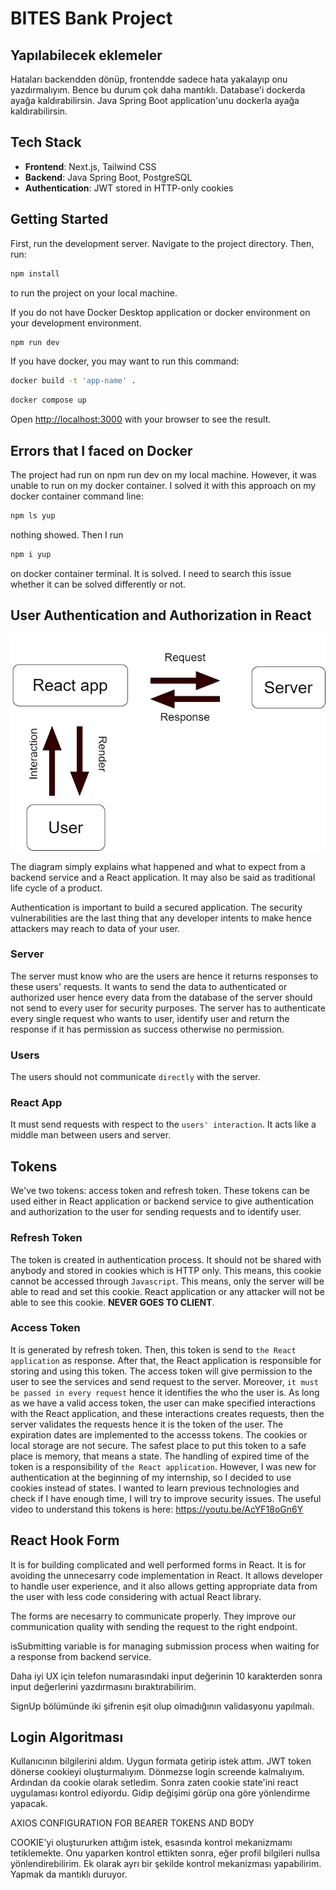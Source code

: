 # BITES Bank Project

## Yapılabilecek eklemeler
Hataları backendden dönüp, frontendde sadece hata yakalayıp onu yazdırmalıyım. Bence bu durum çok daha mantıklı.
Database'i dockerda ayağa kaldırabilirsin.
Java Spring Boot application'unu dockerla ayağa kaldırabilirsin.

## Tech Stack

- **Frontend**: Next.js, Tailwind CSS
- **Backend**: Java Spring Boot, PostgreSQL
- **Authentication**: JWT stored in HTTP-only cookies

## Getting Started

First, run the development server.
Navigate to the project directory.
Then, run:
```bash
npm install
```
to run the project on your local machine.

If you do not have Docker Desktop application or docker environment on your development environment.

```bash
npm run dev
```


If you have docker, you may want to run this command:
```bash
docker build -t 'app-name' .
```

```bash
docker compose up
```

Open [http://localhost:3000](http://localhost:3000) with your browser to see the result.


## Errors that I faced on Docker
The project had run on npm run dev on my local machine. However, it was unable to run on my docker
container. 
I solved it with this approach on my docker container command line:

```bash
npm ls yup
```

nothing showed. Then I run

```bash
npm i yup
```
on docker container terminal. It is solved. I need to search this issue whether it can be solved
differently or not.

## User Authentication and Authorization in React

![alt text](readme_images/react_auth_diagram.png)

The diagram simply explains what happened and what to expect from a backend service and a React application. It may also be said as traditional life cycle of a product.

Authentication is important to build a secured application. The security vulnerabilities are the last thing that any developer intents to make hence attackers may reach to data of your user. 

### Server
The server must know who are the users are hence it returns responses to these users' requests. It wants to send the data to authenticated or authorized user hence every data from the database of the server should not send to every user for security purposes.
The server has to authenticate every single request who wants to user, identify user and return the response if it has permission as success otherwise no permission.

### Users
The users should not communicate `directly` with the server.

### React App
It must send requests with respect to the `users' interaction`. It acts like a middle man between users and server.

## Tokens
We've two tokens: access token and refresh token. These tokens can be used either in React application or backend service to give authentication and authorization to the user for sending requests and to identify user.

### Refresh Token
The token is created in authentication process. It should not be shared with anybody and stored in cookies which is HTTP only. This means, this cookie cannot be accessed through `Javascript`. This means, only the server will be able to read and set this cookie. React application or any attacker will not be able to see this cookie. **NEVER GOES TO CLIENT**.

### Access Token
It is generated by refresh token. Then, this token is send to `the React application` as response. After that, the React application is responsible for storing and using this token. The access token will give permission to the user to see the services and send request to the server. Moreover, `it must be passed in every request` hence it identifies the who the user is. As long as we have a valid access token, the user can make specified interactions with the React application, and these interactions creates requests, then the server validates the requests hence it is the token of the user. The expiration dates are implemented to the accesss tokens. The cookies or local storage are not secure. The safest place to put this token to a safe place is memory, that means a state. The handling of expired time of the token is a responsibility of `the React application`. However, I was new for authentication at the beginning of my internship, so I decided to use cookies instead of states. I wanted to learn previous technologies and check if I have enough time, I will try to improve security issues.
The useful video to understand this tokens is here: https://youtu.be/AcYF18oGn6Y

## React Hook Form
It is for building complicated and well performed forms in React. It is for avoiding the unnecesarry code implementation in React. It allows developer to handle user experience, and it also allows getting appropriate data from the user with less code considering with actual React library.

The forms are necesarry to communicate properly. They improve our communication quality with sending the request to the right endpoint.

isSubmitting variable is for managing submission process when waiting for a response from backend service.


Daha iyi UX için telefon numarasındaki input değerinin 10 karakterden sonra input değerlerini yazdırmasını bıraktırabilirim.

SignUp bölümünde iki şifrenin eşit olup olmadığının validasyonu yapılmalı.

## Login Algoritması
Kullanıcının bilgilerini aldım.
Uygun formata getirip istek attım.
JWT token dönerse cookieyi oluşturmalıyım.
Dönmezse login screende kalmalıyım.
Ardından da cookie olarak setledim.
Sonra zaten cookie state'ini react uygulaması kontrol ediyordu. Gidip değişimi görüp ona göre yönlendirme yapacak.


AXIOS CONFIGURATION FOR BEARER TOKENS AND BODY

COOKIE'yi oluştururken attığım istek, esasında kontrol mekanizmamı tetiklemekte. Onu yaparken kontrol ettikten sonra, eğer profil bilgileri nullsa yönlendirebilirim. Ek olarak ayrı bir şekilde kontrol mekanizması yapabilirim. Yapmak da mantıklı duruyor.